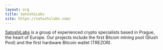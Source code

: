 ```yaml
---
layout: org
title: SatoshiLabs
site: https://satoshilabs.com/
---
```

[SatoshiLabs](https://satoshilabs.com/) is a group of experienced crypto specialists based in Prague, the heart of Europe. Our projects include the first Bitcoin mining pool (Slush Pool) and the first hardware Bitcoin wallet (TREZOR).
